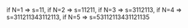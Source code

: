 if N=1 => s=11,
if N=2 => s=11211,
if N=3 => s=3112113,
if N=4 => s=311211343112113,
if N=5 => s=53112113431121135





